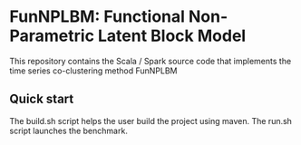# FunNPLBM: Functional Non-Parametric Latent Block Model

This repository contains the Scala / Spark source code that implements the time series co-clustering method FunNPLBM

## Quick start

The build.sh script helps the user build the project using maven.
The run.sh script launches the benchmark.
